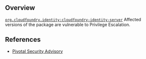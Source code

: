 ## Overview
[`org.cloudfoundry.identity:cloudfoundry-identity-server`](http://search.maven.org/#search%7Cga%7C1%7Ca%3A%22cloudfoundry-identity-server%22)
Affected versions of the package are vulnerable to Privilege Escalation.

## References
- [Pivotal Security Advisory](https://pivotal.io/security/cve-2016-0732)
